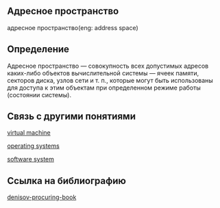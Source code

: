 ## Адресное пространство
адресное пространство(eng: address space) 

## Определение
Адресное пространство — совокупность всех допустимых адресов каких-либо объектов вычислительной системы — ячеек памяти, секторов диска, узлов сети и т. п., которые могут быть использованы для доступа к этим объектам при определенном режиме работы (состоянии системы).
## Связь с другими понятиями

[virtual machine](https://github.com/vernikkkkkkkkkkkkkkkkkkk/concept/blob/main/virtual%20machines/virtual%20machines/virtual%20machines.md)

[operating systems](https://github.com/vernikkkkkkkkkkkkkkkkkkk/concept/blob/main/virtual%20machines/virtual%20machines/operating%20systems.md)

[software system](https://github.com/vernikkkkkkkkkkkkkkkkkkk/concept/blob/main/virtual%20machines/virtual%20machines/software%20system.md)

## Cсылка на библиографию
[denisov-procuring-book](https://github.com/vernikkkkkkkkkkkkkkkkkkk/concept/blob/main/bibliography/virtual%20machines/denisov-procuring-book.md)

